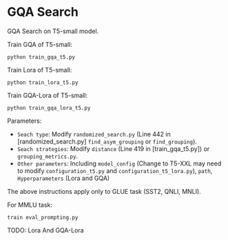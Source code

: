 # GQA Search

GQA Search on T5-small model. 

Train GQA of T5-small:
```
python train_gqa_t5.py 
```
Train Lora of T5-small:
```
python train_lora_t5.py 
```
Train GQA-Lora of T5-small:
```
python train_gqa_lora_t5.py 
```

Parameters: 

* `Seach type`: Modify `randomized_search.py`  (Line 442 in [randomized_search.py] `find_asym_grouping` or `find_grouping`).
* `Seach strategies`: Modify `distance`  (Line 419 in [train_gqa_t5.py]) or `grouping_metrics.py`.
* `Other parameters`: Including `model_config` (Change to T5-XXL may need to modify `configuration_t5.py` and `configuration_t5_lora.py`), `path`, `Hyperparameters` (Lora and GQA)

The above instructions apply only to GLUE task (SST2, QNLI, MNLI).

For MMLU task:

```
train eval_prompting.py
```

TODO: Lora And GQA-Lora

